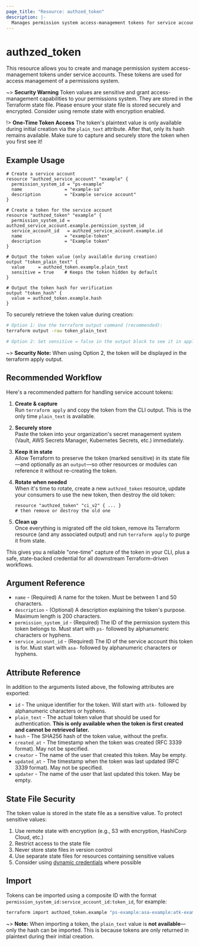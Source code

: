 ```yaml
---
page_title: "Resource: authzed_token"
description: |-
  Manages permission system access-management tokens for service accounts.
---
```


# authzed_token

This resource allows you to create and manage permission system access-management tokens under service accounts. These tokens are used for access management of a permissions system.

~> **Security Warning** Token values are sensitive and grant access-management capabilities to your permissions system. They are stored in the Terraform state file. Please ensure your state file is stored securely and encrypted. Consider using remote state with encryption enabled.

!> **One-Time Token Access** The token's plaintext value is only available during initial creation via the `plain_text` attribute. After that, only its hash remains available. Make sure to capture and securely store the token when you first see it!

## Example Usage

```hcl
# Create a service account
resource "authzed_service_account" "example" {
  permission_system_id = "ps-example"
  name                = "example-sa"
  description         = "Example service account"
}

# Create a token for the service account
resource "authzed_token" "example" {
  permission_system_id = authzed_service_account.example.permission_system_id
  service_account_id   = authzed_service_account.example.id
  name                = "example-token"
  description         = "Example token"
}

# Output the token value (only available during creation)
output "token_plain_text" {
  value     = authzed_token.example.plain_text
  sensitive = true    # Keeps the token hidden by default
}

# Output the token hash for verification
output "token_hash" {
  value = authzed_token.example.hash
}
```

To securely retrieve the token value during creation:

```bash
# Option 1: Use the terraform output command (recommended):
terraform output -raw token_plain_text

# Option 2: Set sensitive = false in the output block to see it in apply output
```

~> **Security Note:** When using Option 2, the token will be displayed in the terraform apply output.

## Recommended Workflow

Here's a recommended pattern for handling service account tokens:

1. **Create & capture**  
   Run `terraform apply` and copy the token from the CLI output. This is the only time `plain_text` is available.

2. **Securely store**  
   Paste the token into your organization's secret management system (Vault, AWS Secrets Manager, Kubernetes Secrets, etc.) immediately.

3. **Keep it in state**  
   Allow Terraform to preserve the token (marked sensitive) in its state file—and optionally as an `output`—so other resources or modules can reference it without re-creating the token.

4. **Rotate when needed**  
   When it's time to rotate, create a new `authzed_token` resource, update your consumers to use the new token, then destroy the old token:

   ```hcl
   resource "authzed_token" "ci_v2" { ... }
   # then remove or destroy the old one
   ```

5. **Clean up**  
   Once everything is migrated off the old token, remove its Terraform resource (and any associated output) and run `terraform apply` to purge it from state.

This gives you a reliable "one-time" capture of the token in your CLI, plus a safe, state-backed credential for all downstream Terraform-driven workflows.

## Argument Reference

* `name` - (Required) A name for the token. Must be between 1 and 50 characters.
* `description` - (Optional) A description explaining the token's purpose. Maximum length is 200 characters.
* `permission_system_id` - (Required) The ID of the permission system this token belongs to. Must start with `ps-` followed by alphanumeric characters or hyphens.
* `service_account_id` - (Required) The ID of the service account this token is for. Must start with `asa-` followed by alphanumeric characters or hyphens.

## Attribute Reference

In addition to the arguments listed above, the following attributes are exported:

* `id` - The unique identifier for the token. Will start with `atk-` followed by alphanumeric characters or hyphens.
* `plain_text` - The actual token value that should be used for authentication. **This is only available when the token is first created and cannot be retrieved later.**
* `hash` - The SHA256 hash of the token value, without the prefix.
* `created_at` - The timestamp when the token was created (RFC 3339 format). May not be specified.
* `creator` - The name of the user that created this token. May be empty.
* `updated_at` - The timestamp when the token was last updated (RFC 3339 format). May not be specified.
* `updater` - The name of the user that last updated this token. May be empty.

## State File Security

The token value is stored in the state file as a sensitive value. To protect sensitive values:

1. Use remote state with encryption (e.g., S3 with encryption, HashiCorp Cloud, etc.)
2. Restrict access to the state file
3. Never store state files in version control
4. Use separate state files for resources containing sensitive values
5. Consider using [dynamic credentials](https://developer.hashicorp.com/terraform/tutorials/cloud/dynamic-credentials) where possible

## Import

Tokens can be imported using a composite ID with the format `permission_system_id:service_account_id:token_id`, for example:

```bash
terraform import authzed_token.example "ps-example:asa-example:atk-example"
```

~> **Note:** When importing a token, the `plain_text` value is **not available**—only the hash can be imported. This is because tokens are only returned in plaintext during their initial creation.
